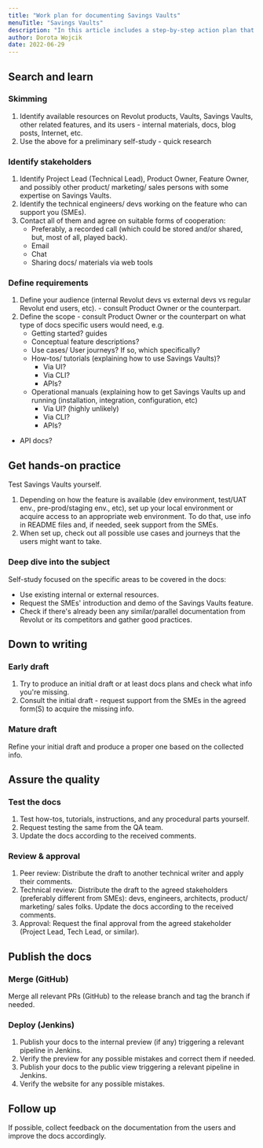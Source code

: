 ```yaml
---
title: "Work plan for documenting Savings Vaults"
menuTitle: "Savings Vaults"
description: "In this article includes a step-by-step action plan that I'd follow to produce the technical documentation for the Savings Vaults feature by Revolut."
author: Dorota Wojcik
date: 2022-06-29
---
```


## Search and learn

### Skimming

1. Identify available resources on Revolut products, Vaults, Savings Vaults, other related features, and its users - internal materials, docs, blog posts, Internet, etc.
2. Use the above for a preliminary self-study - quick research

### Identify stakeholders

1. Identify Project Lead (Technical Lead), Product Owner, Feature Owner, and possibly other product/ marketing/ sales persons with some expertise on Savings Vaults.
2. Identify the technical engineers/ devs working on the feature who can support you (SMEs).
3. Contact all of them and agree on suitable forms of cooperation:
   * Preferably, a recorded call (which could be stored and/or shared, but, most of all, played back).
   * Email
   * Chat
   * Sharing docs/ materials via web tools

### Define requirements

1. Define your audience (internal Revolut devs vs external devs vs regular Revolut end users, etc). - consult Product Owner or the counterpart.
2. Define the scope - consult Product Owner or the counterpart on what type of docs specific users would need, e.g.
   * Getting started? guides
   * Conceptual feature descriptions?
   * Use cases/ User journeys? If so, which specifically?
   * How-tos/ tutorials (explaining how to use Savings Vaults)?
     * Via UI?
     * Via CLI?
     * APIs?
   * Operational manuals (explaining how to get Savings Vaults up and running (installation, integration, configuration, etc)
     * Via UI? (highly unlikely)
     * Via CLI?
     * APIs?
* API docs?

## Get hands-on practice

Test Savings Vaults yourself.

1. Depending on how the feature is available (dev environment, test/UAT env., pre-prod/staging env., etc), set up your local environment or acquire access to an appropriate web environment. To do that, use info in README files and, if needed, seek support from the SMEs.
2. When set up, check out all possible use cases and journeys that the users might want to take.

### Deep dive into the subject

Self-study focused on the specific areas to be covered in the docs:

* Use existing internal or external resources.
* Request the SMEs' introduction and demo of the Savings Vaults feature.
* Check if there's already been any similar/parallel documentation from  Revolut or its competitors and gather good practices.

## Down to writing

### Early draft

1. Try to produce an initial draft or at least docs plans and check what info you're missing.
2. Consult the initial draft - request support from the SMEs in the agreed form(S) to acquire the missing info.

### Mature draft

Refine your initial draft and produce a proper one based on the collected info.

## Assure the quality

### Test the docs

1. Test how-tos, tutorials, instructions, and any procedural parts yourself.
2. Request testing the same from the QA team.
3. Update the docs according to the received comments.

### Review & approval

1. Peer review: Distribute the draft to another technical writer and apply their comments.
2. Technical review: Distribute the draft to the agreed stakeholders (preferably different from SMEs): devs, engineers, architects, product/ marketing/ sales folks. Update the docs according to the received comments.
4. Approval: Request the final approval from the agreed stakeholder (Project Lead, Tech Lead, or similar).

## Publish the docs

### Merge (GitHub)

Merge all relevant PRs (GitHub) to the release branch and tag the branch if needed.

### Deploy (Jenkins)

1. Publish your docs to the internal preview (if any) triggering a relevant pipeline in Jenkins.
2. Verify the preview for any possible mistakes and correct them if needed.
3. Publish your docs to the public view triggering a relevant pipeline in Jenkins.
4. Verify the website for any possible mistakes.

## Follow up

If possible, collect feedback on the documentation from the users and improve the docs accordingly.
